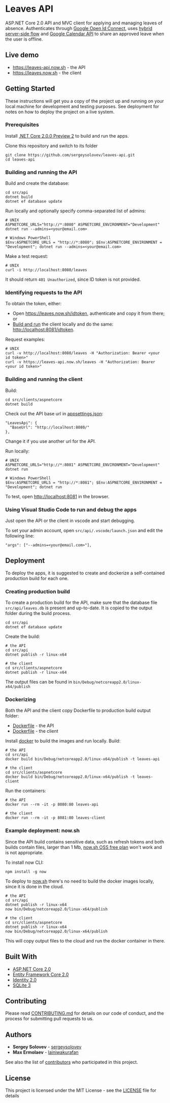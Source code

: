 # Leaves API

ASP.NET Core 2.0 API and MVC client for applying and managing leaves of absence. Authenticates through [Google Open Id Connect](https://developers.google.com/identity/protocols/OpenIDConnect), uses [hybrid server-side flow](https://developers.google.com/identity/sign-in/web/server-side-flow) and [Google Calendar API](https://developers.google.com/google-apps/calendar/) to share an approved leave when the user is offline.

## Live demo

* <https://leaves-api.now.sh> - the API
* <https://leaves.now.sh> - the client

## Getting Started

These instructions will get you a copy of the project up and running on your local machine for development and testing purposes. See deployment for notes on how to deploy the project on a live system.

### Prerequisites

Install [.NET Core 2.0.0 Preview 2](https://github.com/dotnet/core/blob/master/release-notes/download-archives/2.0.0-preview2-download.md) to build and run the apps.

Clone this repository and switch to its folder
```
git clone https://github.com/sergeysolovev/leaves-api.git
cd leaves-api
```

### Building and running the API
Build and create the database:
```
cd src/api
dotnet build
dotnet ef database update
```

Run locally and optionally specify comma-separated list of admins:
```
# UNIX
ASPNETCORE_URLS="http://*:8080" ASPNETCORE_ENVIRONMENT="Development" dotnet run --admins=<your@email.com>

# Windows PowerShell
$Env:ASPNETCORE_URLS = "http://*:8080"; $Env:ASPNETCORE_ENVIRONMENT = "Development"; dotnet run --admins=<your@email.com>
```

Make a test request:
```
# UNIX
curl -i http://localhost:8080/leaves
```
It should return `401 Unauthorized`, since ID token is not provided.

### Identifying requests to the API

To obtain the token, either:
* Open <https://leaves.now.sh/idtoken>, authenticate and copy it from there; or
* [Build and run](#building-and-running-the-client) the client locally and do the same: <http://localhost:8081/idtoken>.

Request examples:
```
# UNIX
curl -v http://localhost:8080/leaves -H "Authorization: Bearer <your id token>"
curl -v https://leaves-api.now.sh/leaves -H "Authorization: Bearer <your id token>"
```

### Building and running the client

Build:
```
cd src/clients/aspnetcore
dotnet build
```

Check out the API base url in [appsettings.json](https://github.com/sergeysolovev/leaves-api/blob/master/src/clients/aspnetcore/appsettings.json):
```
"LeavesApi": {
  "BaseUrl": "http://localhost:8080/"
},
```
Change it if you use another url for the API.

Run locally:
```
# UNIX
ASPNETCORE_URLS="http://*:8081" ASPNETCORE_ENVIRONMENT="Development" dotnet run

# Windows PowerShell
$Env:ASPNETCORE_URLS = "http://*:8081"; $Env:ASPNETCORE_ENVIRONMENT = "Development"; dotnet run
```

To test, open <http://localhost:8081> in the browser.

### Using Visual Studio Code to run and debug the apps
Just open the API or the client in vscode and start debugging.

To set your admin account, open `src/api/.vscode/launch.json` and edit the following line:
```
"args": ["--admins=<your@email.com>"],
```

## Deployment

To deploy the apps, it is suggested to create and dockerize a self-contained production build for each one.

### Creating production build

To create a production build for the API, make sure that the database file `src/api/leaves.db` is present and up-to-date. It is copied to the output folder during the build process.
```
cd src/api
dotnet ef database update
```

Create the build:
```
# the API
cd src/api
dotnet publish -r linux-x64

# the client
cd src/clients/aspnetcore
dotnet publish -r linux-x64
```
The output files can be found in `bin/Debug/netcoreapp2.0/linux-x64/publish`

### Dockerizing

Both the API and the client copy Dockerfile to production build output folder:
* [Dockerfile](https://github.com/sergeysolovev/leaves-api/blob/master/src/api/Dockerfile) - the API
* [Dockerfile](https://github.com/sergeysolovev/leaves-api/blob/master/src/clients/aspnetcore/Dockerfile) - the client

Install [docker](https://www.docker.com/) to build the images and run locally. Build:
```
# the API
cd src/api
docker build bin/Debug/netcoreapp2.0/linux-x64/publish -t leaves-api

# the client
cd src/clients/aspnetcore
docker build bin/Debug/netcoreapp2.0/linux-x64/publish -t leaves-client
```

Run the containers:
```
# the API
docker run --rm -it -p 8080:80 leaves-api

# the client
docker run --rm -it -p 8081:80 leaves-client
```

### Example deployment: now.sh

Since the API build contains sensitive data, such as refresh tokens and both builds contain files, larger than 1 Mb, [now.sh OSS free plan](https://zeit.co/pricing) won't work and is not appropriate.

To install now CLI:
```
npm install -g now
```

To deploy to [now.sh](https://now.sh) there's no need to build the docker images locally, since it is done in the cloud.
```
# the API
cd src/api
dotnet publish -r linux-x64
now bin/Debug/netcoreapp2.0/linux-x64/publish

# the client
cd src/clients/aspnetcore
dotnet publish -r linux-x64
now bin/Debug/netcoreapp2.0/linux-x64/publish
```
This will copy output files to the cloud and run the docker container in there.

## Built With

* [ASP.NET Core 2.0](https://github.com/aspnet/Home)
* [Entity Framework Core 2.0](https://github.com/aspnet/EntityFramework)
* [Identity 2.0](https://github.com/aspnet/Identity)
* [SQLite 3](https://www.sqlite.org)

## Contributing

Please read [CONTRIBUTING.md](CONTRIBUTING.md) for details on our code of conduct, and the process for submitting pull requests to us.

## Authors

* **Sergey Solovev** - [sergeysolovev](https://github.com/sergeysolovev)
* **Max Ermolaev** - [lainiwakurafan](https://github.com/lainiwakurafan)

See also the list of [contributors](https://github.com/sergeysolovev/leaves-api/contributors) who participated in this project.

## License

This project is licensed under the MIT License - see the [LICENSE](LICENSE) file for details
